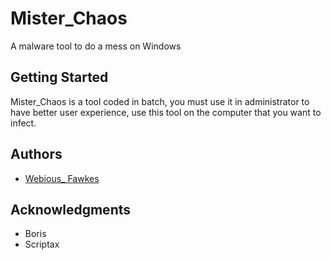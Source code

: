 # Mister_Chaos
A malware tool to do a mess on Windows

## Getting Started
Mister_Chaos is a tool coded in batch, you must use it in administrator to have better user experience, use this tool on the computer that you want to infect.

## Authors

* [Webious_ Fawkes](https://github.com/Webious)

## Acknowledgments

* Boris
* Scriptax

